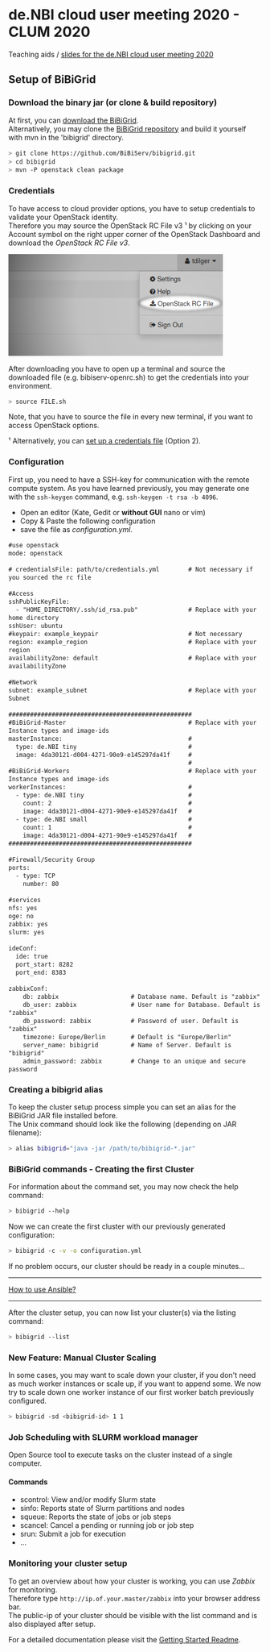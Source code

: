 # de.NBI cloud user meeting 2020 - CLUM 2020
Teaching aids / [slides for the de.NBI cloud user meeting 2020]()  

## Setup of BiBiGrid
### Download the binary jar (or clone & build repository)
At first, you can [download the BiBiGrid](https://bibiserv.cebitec.uni-bielefeld.de/resources/bibigrid/bibigrid-openstack-2.1.1.jar).  
Alternatively, you may clone the [BiBiGrid repository](https://github.com/BiBiServ/bibigrid/) and build it yourself with mvn in the 'bibigrid' directory.
~~~BASH
> git clone https://github.com/BiBiServ/bibigrid.git
> cd bibigrid
> mvn -P openstack clean package
~~~
### Credentials
To have access to cloud provider options, you have to setup credentials to validate your OpenStack identity.  
Therefore you may source the OpenStack RC File v3 ¹ by clicking on your Account symbol on the right upper corner of the OpenStack Dashboard and download the *OpenStack RC File v3*.  

![Pop-Up Menü oben rechts](/popup_rc-file.png)  

After downloading you have to open up a terminal and source the downloaded file (e.g. bibiserv-openrc.sh) to get the credentials into your environment.  
~~~BASH
> source FILE.sh
~~~  
Note, that you have to source the file in every new terminal, if you want to access OpenStack options.  

¹ Alternatively, you can [set up a credentials file](https://github.com/BiBiServ/bibigrid/blob/master/bibigrid-openstack/docs/Credentials_Setup.md) (Option 2).

### Configuration
First up, you need to have a SSH-key for communication with the remote compute system. As you have learned previously, you may generate one with the `ssh-keygen` command, e.g. `ssh-keygen -t rsa -b 4096`.  
- Open an editor (Kate, Gedit or **without GUI** nano or vim)  
- Copy & Paste the following configuration  
- save the file as *configuration.yml*.  
~~~
#use openstack
mode: openstack

# credentialsFile: path/to/credentials.yml        # Not necessary if you sourced the rc file

#Access
sshPublicKeyFile: 
  - "HOME_DIRECTORY/.ssh/id_rsa.pub"              # Replace with your home directory
sshUser: ubuntu
#keypair: example_keypair                         # Not necessary
region: example_region                            # Replace with your region
availabilityZone: default                         # Replace with your availabilityZone

#Network
subnet: example_subnet                            # Replace with your Subnet 

###################################################
#BiBiGrid-Master                                  # Replace with your Instance types and image-ids
masterInstance:                                   #
  type: de.NBI tiny                               #
  image: 4da30121-d004-4271-90e9-e145297da41f     #
                                                  #
#BiBiGrid-Workers                                 # Replace with your Instance types and image-ids
workerInstances:                                  #
  - type: de.NBI tiny                             #
    count: 2                                      #
    image: 4da30121-d004-4271-90e9-e145297da41f   #
  - type: de.NBI small                            #
    count: 1                                      #
    image: 4da30121-d004-4271-90e9-e145297da41f   #
###################################################

#Firewall/Security Group
ports:
  - type: TCP
    number: 80

#services
nfs: yes
oge: no
zabbix: yes
slurm: yes

ideConf:
  ide: true
  port_start: 8282
  port_end: 8383
  
zabbixConf:
    db: zabbix                    # Database name. Default is "zabbix"
    db_user: zabbix               # User name for Database. Default is "zabbix"
    db_password: zabbix           # Password of user. Default is "zabbix"
    timezone: Europe/Berlin       # Default is "Europe/Berlin"
    server_name: bibigrid         # Name of Server. Default is "bibigrid"
    admin_password: zabbix        # Change to an unique and secure password
~~~  
### Creating a bibigrid alias
To keep the cluster setup process simple you can set an alias for the BiBiGrid JAR file installed before.  
The Unix command should look like the following (depending on JAR filename):
~~~BASH
> alias bibigrid="java -jar /path/to/bibigrid-*.jar"
~~~
### BiBiGrid commands - Creating the first Cluster
For information about the command set, you may now check the help command:  
~~~BASH
> bibigrid --help
~~~
Now we can create the first cluster with our previously generated configuration:  
~~~BASH
> bibigrid -c -v -o configuration.yml
~~~
If no problem occurs, our cluster should be ready in a couple minutes...  

-----------------------------------------------------------------------  
[How to use Ansible?]()  

-----------------------------------------------------------------------  

After the cluster setup, you can now list your cluster(s) via the listing command:  
~~~BASH
> bibigrid --list
~~~
### New Feature: Manual Cluster Scaling
In some cases, you may want to scale down your cluster, if you don't need as much worker instances or scale up, if you want to append some.
We now try to scale down one worker instance of our first worker batch previously configured.
```BASH
> bibigrid -sd <bibigrid-id> 1 1
```
### Job Scheduling with SLURM workload manager
Open Source tool to execute tasks on the cluster instead of a single computer.
#### Commands
- scontrol: View and/or modify Slurm state
- sinfo:    Reports state of Slurm partitions and nodes
- squeue:   Reports the state of jobs or job steps
- scancel:  Cancel a pending or running job or job step
- srun:     Submit a job for execution
- ...

### Monitoring your cluster setup
To get an overview about how your cluster is working, you can use *Zabbix* for monitoring.  
Therefore type `http://ip.of.your.master/zabbix` into your browser address bar.  
The public-ip of your cluster should be visible with the list command and is also displayed after setup.

For a detailed documentation please visit the [Getting Started Readme](https://github.com/BiBiServ/bibigrid/blob/master/docs/README.md).
